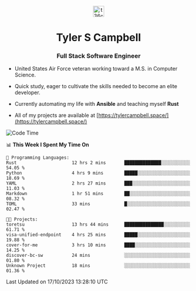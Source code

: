 <p align="center">
<a href="https://www.linkedin.com/in/t36campbell" target="blank"><img align="center" src="https://ik.imagekit.io/t36campbell/Portfolio/linkedin.png.original_m8bbGgPh6.png" alt="t36campbell" height="30" width="30" /></a>
</p>
<h1 align="center">Tyler S Campbell</h1>
<h3 align="center">Full Stack Software Engineer</h3>

* United States Air Force veteran working toward a M.S. in Computer Science.

* Quick study, eager to cultivate the skills needed to become an elite developer.

* Currently automating my life with **Ansible** and teaching myself **Rust**

* All of my projects are available at [https://tylercampbell.space/](https://tylercampbell.space/)

<!--START_SECTION:waka-->
![Code Time](http://img.shields.io/badge/Code%20Time-2%2C896%20hrs%205%20mins-blue)

📊 **This Week I Spent My Time On** 

```text
💬 Programming Languages: 
Rust                     12 hrs 2 mins       ██████████████░░░░░░░░░░░   54.05 % 
Python                   4 hrs 9 mins        █████░░░░░░░░░░░░░░░░░░░░   18.69 % 
YAML                     2 hrs 27 mins       ███░░░░░░░░░░░░░░░░░░░░░░   11.03 % 
Markdown                 1 hr 51 mins        ██░░░░░░░░░░░░░░░░░░░░░░░   08.32 % 
TOML                     33 mins             █░░░░░░░░░░░░░░░░░░░░░░░░   02.47 % 

🐱‍💻 Projects: 
toretsu                  13 hrs 44 mins      ███████████████░░░░░░░░░░   61.71 % 
visa-unified-endpoint    4 hrs 25 mins       █████░░░░░░░░░░░░░░░░░░░░   19.88 % 
cover-for-me             3 hrs 10 mins       ████░░░░░░░░░░░░░░░░░░░░░   14.25 % 
discover-bc-sw           24 mins             ░░░░░░░░░░░░░░░░░░░░░░░░░   01.80 % 
Unknown Project          18 mins             ░░░░░░░░░░░░░░░░░░░░░░░░░   01.36 % 
```


 Last Updated on 17/10/2023 13:28:10 UTC
<!--END_SECTION:waka-->
